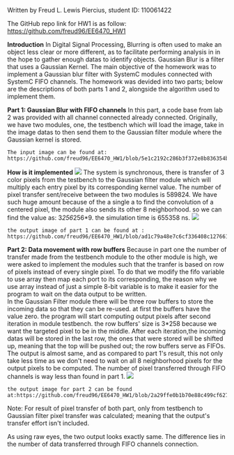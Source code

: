 Written by Freud L. Lewis Piercius, student ID: 110061422

The GitHub repo link for HW1 is as follow: https://github.com/freud96/EE6470_HW1

**Introduction**
    In Digital Signal Processing, Blurring is often used to make an object less clear or more different, as to facilitate performing analysis in in the hope to gather enough datas to identify objects. Gaussian Blur is a filter that uses a Gaussian Kernel. The main objective of the homework was to implement a Gaussian blur filter with SystemC modules connected with SystemC FIFO channels. The homework was devided into two parts; below are the descriptions of both parts 1 and 2, alongside the algorithm used to implement them.
    
    
    

**Part 1: Gaussian Blur with FIFO channels**
    In this part, a code base from lab 2 was provided with all channel connected already connected. Originally, we have two modules, one, the testbench which will load the image, take in the image datas to then send them to the Gaussian filter module where the Gaussian kernel is stored.
    
    The input image can be found at: https://github.com/freud96/EE6470_HW1/blob/5e1c2192c286b3f372e8b836354b1500c7c59859/Gaussian/lena_std_short.bmp
    
**How is it implemented**
![](part%201.png)
    The system is synchronous, there is transfer of 3 color pixels from the testbench to the Gaussian filter module which will multiply each entry pixel by its corresponding kernel value. The number of pixel transfer sent/receive between the two modules is 589824. We have such huge amount because of the a single a to find the convolution of a centered pixel, the module also sends its other 8 neighborhood. so we can find the value as: 3*256*256*9. the simulation time is 655358 ns. 
    ![](result_part1.JPG)
    
    the output image of part 1 can be found at : https://github.com/freud96/EE6470_HW1/blob/ad1c79a48e7c6cf336408c127661e953f60841ac/Gaussian/build/out.bmp
    
**Part 2: Data movement with row buffers**
    Because in part one the number of transfer made from the testbench module to the other module is high, we were asked to implement the modules such that the tranfer is based on row of pixels instead of every single pixel. To do that we modify the fifo variable to use array then map each port to its corresponding, the reason why we use array instead of just a simple 8-bit variable is to make it easier for the program to wait on the data output to be written.  
    In the Gaussian Filter module there will be three row buffers to store the incoming data so that they can be re-used. at first the buffers have the value zero. the program will start computing output pixels after second iteration in module testbench. the row buffers' size is 3*258 because we want the targeted pixel to be in the middle. After each iteration,the incoming datas will be stored in the last row, the ones that were stored will be shifted up, meaning that the top will be pushed out; the row buffers serve as FIFOs. The output is almost same, and as compared to part 1's result, this not only take less time as we don't need to wait on all 8 neighborhood pixels for the output pixels to be computed. The number of pixel transferred through FIFO channels is way less than found in part 1. 
    ![](result_part2.JPG)
    
    the output image for part 2 can be found at:https://github.com/freud96/EE6470_HW1/blob/2a29ffe0b1b70e88c499cf627ff226d9614f27a7/Gaussian1/build/out.bmp

Note: For result of pixel transfer of both part, only from testbench to Gaussian filter pixel transfer was calculated; meaning that the output's transfer effort isn't included.    


As using raw eyes, the two output looks exactly same. The difference lies in the number of data transferred through FIFO channels connection. 